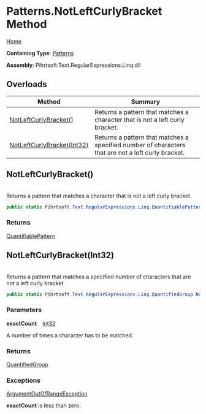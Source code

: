 # Patterns\.NotLeftCurlyBracket Method

[Home](../../../../../../README.md)

**Containing Type**: [Patterns](../README.md)

**Assembly**: Pihrtsoft\.Text\.RegularExpressions\.Linq\.dll

## Overloads

| Method | Summary |
| ------ | ------- |
| [NotLeftCurlyBracket()](#Pihrtsoft_Text_RegularExpressions_Linq_Patterns_NotLeftCurlyBracket) | Returns a pattern that matches a character that is not a left curly bracket\. |
| [NotLeftCurlyBracket(Int32)](#Pihrtsoft_Text_RegularExpressions_Linq_Patterns_NotLeftCurlyBracket_System_Int32_) | Returns a pattern that matches a specified number of characters that are not a left curly bracket\. |

## NotLeftCurlyBracket\(\) <a name="Pihrtsoft_Text_RegularExpressions_Linq_Patterns_NotLeftCurlyBracket"></a>

\
Returns a pattern that matches a character that is not a left curly bracket\.

```csharp
public static Pihrtsoft.Text.RegularExpressions.Linq.QuantifiablePattern NotLeftCurlyBracket()
```

### Returns

[QuantifiablePattern](../../QuantifiablePattern/README.md)

## NotLeftCurlyBracket\(Int32\) <a name="Pihrtsoft_Text_RegularExpressions_Linq_Patterns_NotLeftCurlyBracket_System_Int32_"></a>

\
Returns a pattern that matches a specified number of characters that are not a left curly bracket\.

```csharp
public static Pihrtsoft.Text.RegularExpressions.Linq.QuantifiedGroup NotLeftCurlyBracket(int exactCount)
```

### Parameters

**exactCount** &ensp; [Int32](https://docs.microsoft.com/en-us/dotnet/api/system.int32)

A number of times a character has to be matched\.

### Returns

[QuantifiedGroup](../../QuantifiedGroup/README.md)

### Exceptions

[ArgumentOutOfRangeException](https://docs.microsoft.com/en-us/dotnet/api/system.argumentoutofrangeexception)

**exactCount** is less than zero\.

